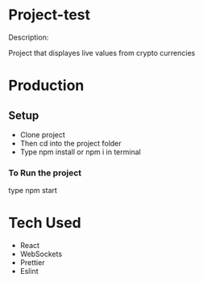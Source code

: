 # Project-test

Description:

Project that displayes live values from crypto currencies

# Production

## Setup

-   Clone project
-   Then cd into the project folder
-   Type npm install or npm i in terminal

### To Run the project

type npm start

# Tech Used

-   React
-   WebSockets
-   Prettier
-   Eslint
